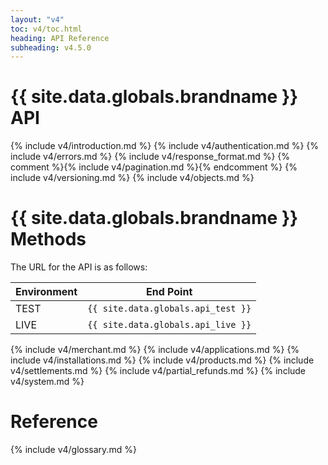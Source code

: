 ```yaml
---
layout: "v4"
toc: v4/toc.html
heading: API Reference
subheading: v4.5.0
---
```


# {{ site.data.globals.brandname }} API

{% include v4/introduction.md %}
{% include v4/authentication.md %}
{% include v4/errors.md %}
{% include v4/response_format.md %}
{% comment %}{% include v4/pagination.md %}{% endcomment %}
{% include v4/versioning.md %}
{% include v4/objects.md %}

# {{ site.data.globals.brandname }} Methods

The URL for the API is as follows:

Environment | End Point
--- | ---
TEST | `{{ site.data.globals.api_test }}`
LIVE | `{{ site.data.globals.api_live }}`

{% include v4/merchant.md %}
{% include v4/applications.md %}
{% include v4/installations.md %}
{% include v4/products.md %}
{% include v4/settlements.md %}
{% include v4/partial_refunds.md %}
{% include v4/system.md %}

# Reference

{% include v4/glossary.md %}
